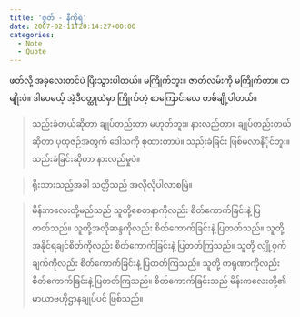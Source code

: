 ```yaml
---
title: 'ဇွတ် - နီကိုရဲ'
date: 2007-02-11T20:14:27+00:00
categories:
  - Note
  - Quote
---
```

ဖတ်လို့ အခုလေးတင်ပဲ ပြီးသွားပါတယ်။ မကြိုက်ဘူး။ ဇာတ်လမ်းကို မကြိုက်တာ။ တမျိုးပဲ။ ဒါပေမယ့် အဲ့ဒီဝတ္ထုထဲမှာ ကြိုက်တဲ့ စာကြောင်းလေ တစ်ချို့ပါတယ်။

> သည်းခံတယ်ဆိုတာ ချုပ်တည်းတာ မဟုတ်ဘူး။ နားလည်တာ။ ချုပ်တည်းတယ်ဆိုတာ ပုထုဇဉ်အတွက် ဒေါသကို စုထားတာပဲ။ သည်းခံခြင်း ဖြစ်မလာနိ်ုင်ဘူး။ သည်းခံခြင်းဆိုတာ နားလည်မှုပဲ။

> ရိုးသားသည့်အခါ သတ္တိသည် အလိုလိုပါလာစမြဲ။

> မိန်းကလေးတို့မည်သည် သူတို့စေတနာကိုလည်း စိတ်ကောက်ခြင်းနဲ့ ပြတတ်သည်။ သူတို့အလိုဆန္ဒကိုလည်း စိတ်ကောက်ခြင်းနဲ့ ပြတတ်သည်။ သူတို့ အနိုင်ရချင်စိတ်ကိုလည်း စိတ်ကောက်ခြင်းနဲ့ ပြတတ်ကြသည်။ သူတို့ လျှို့ဝှက်ချက်ကိုလည်း စိတ်ကောက်ခြင်းနဲ့ ပြတတ်ကြသည်။ သူတို့ ကရုဏာကိုလည်း စိတ်ကောက်ခြင်းနဲ့ ပြတတ်ကြသည်။ စိတ်ကောက်ခြင်းသည် မိန်းကလေးတို့၏ မာယာဗဟိုဌာနချုပ်ပင် ဖြစ်သည်။
